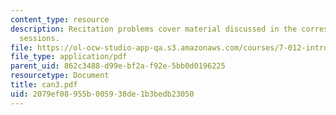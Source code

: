 ```yaml
---
content_type: resource
description: Recitation problems cover material discussed in the corresponding lecture
  sessions.
file: https://ol-ocw-studio-app-qa.s3.amazonaws.com/courses/7-012-introduction-to-biology-fall-2004/2079ef08955b005938de1b3bedb23050_can3.pdf
file_type: application/pdf
parent_uid: 862c3488-d99e-bf2a-f92e-5bb0d0196225
resourcetype: Document
title: can3.pdf
uid: 2079ef08-955b-0059-38de-1b3bedb23050
---
```

